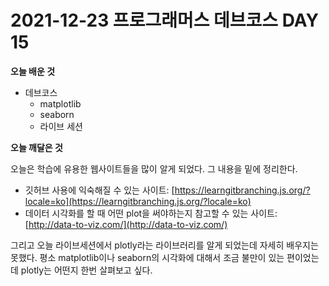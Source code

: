 # 2021-12-23 프로그래머스 데브코스 DAY 15

**오늘 배운 것**

-   데브코스
    -   matplotlib
    -   seaborn
    -   라이브 세션

**오늘 깨달은 것**

오늘은 학습에 유용한 웹사이트들을 많이 알게 되었다. 그 내용을 밑에 정리한다.

-   깃허브 사용에 익숙해질 수 있는 사이트: [https://learngitbranching.js.org/?locale=ko](https://learngitbranching.js.org/?locale=ko)
-   데이터 시각화를 할 때 어떤 plot을 써야하는지 참고할 수 있는 사이트: [http://data-to-viz.com/](http://data-to-viz.com/)

그리고 오늘 라이브세션에서 plotly라는 라이브러리를 알게 되었는데 자세히 배우지는 못했다. 평소 matplotlib이나 seaborn의 시각화에 대해서 조금 불만이 있는 편이었는데 plotly는 어떤지 한번 살펴보고 싶다.
